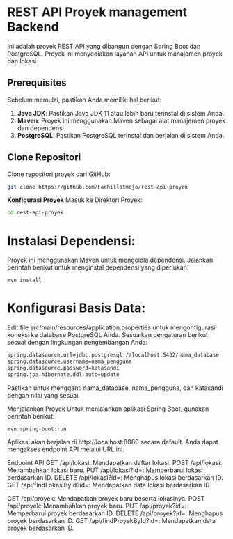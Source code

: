 # REST API Proyek management Backend

Ini adalah proyek REST API yang dibangun dengan Spring Boot dan PostgreSQL. Proyek ini menyediakan layanan API untuk manajemen proyek dan lokasi.

## Prerequisites

Sebelum memulai, pastikan Anda memiliki hal berikut:

1. **Java JDK**: Pastikan Java JDK 11 atau lebih baru terinstal di sistem Anda.
2. **Maven**: Proyek ini menggunakan Maven sebagai alat manajemen proyek dan dependensi.
3. **PostgreSQL**: Pastikan PostgreSQL terinstal dan berjalan di sistem Anda.

## Clone Repositori

Clone repositori proyek dari GitHub:

```bash
git clone https://github.com/Fadhillatmojo/rest-api-proyek
```

**Konfigurasi Proyek**
Masuk ke Direktori Proyek:

```bash
cd rest-api-proyek
```
# Instalasi Dependensi:
Proyek ini menggunakan Maven untuk mengelola dependensi. Jalankan perintah berikut untuk menginstal dependensi yang diperlukan:

```bash
mvn install
```

# Konfigurasi Basis Data:
Edit file src/main/resources/application.properties untuk mengonfigurasi koneksi ke database PostgreSQL Anda. Sesuaikan pengaturan berikut sesuai dengan lingkungan pengembangan Anda:

```bash
spring.datasource.url=jdbc:postgresql://localhost:5432/nama_database
spring.datasource.username=nama_pengguna
spring.datasource.password=katasandi
spring.jpa.hibernate.ddl-auto=update
```
Pastikan untuk mengganti nama_database, nama_pengguna, dan katasandi dengan nilai yang sesuai.

Menjalankan Proyek
Untuk menjalankan aplikasi Spring Boot, gunakan perintah berikut:

```bash
mvn spring-boot:run
```
Aplikasi akan berjalan di http://localhost:8080 secara default. Anda dapat mengakses endpoint API melalui URL ini.

Endpoint API
GET /api/lokasi: Mendapatkan daftar lokasi.
POST /api/lokasi: Menambahkan lokasi baru.
PUT /api/lokasi?id=: Memperbarui lokasi berdasarkan ID.
DELETE /api/lokasi?id=: Menghapus lokasi berdasarkan ID.
GET /api/findLokasiById?id=: Mendapatkan data lokasi berdasarkan ID.

GET /api/proyek: Mendapatkan proyek baru beserta lokasinya.
POST /api/proyek: Menambahkan proyek baru.
PUT /api/proyek?id=: Memperbarui proyek berdasarkan ID.
DELETE /api/proyek?id=: Menghapus proyek berdasarkan ID.
GET /api/findProyekById?id=: Mendapatkan data proyek berdasarkan ID.
